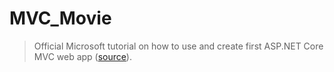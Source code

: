 # MVC_Movie


> Official Microsoft tutorial on how to use and create first ASP.NET Core MVC web app ([source](https://docs.microsoft.com/en-gb/aspnet/core/tutorials/first-mvc-app/?view=aspnetcore-3.1)).
